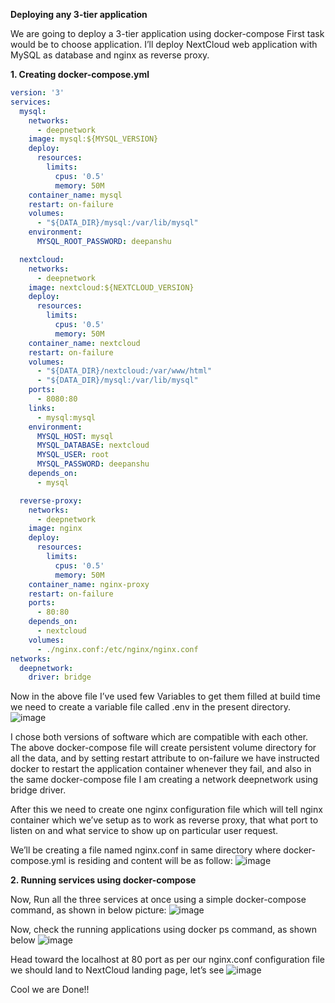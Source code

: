 **Deploying any 3-tier application**

We are going to deploy a 3-tier application using docker-compose
First task would be to choose application.
I’ll deploy NextCloud web application with MySQL as database and nginx as reverse proxy.

**1.	Creating docker-compose.yml**
```yaml
version: '3'
services:
  mysql:
    networks:
      - deepnetwork
    image: mysql:${MYSQL_VERSION}
    deploy:
      resources:
        limits:
          cpus: '0.5'
          memory: 50M
    container_name: mysql
    restart: on-failure
    volumes:
      - "${DATA_DIR}/mysql:/var/lib/mysql"
    environment: 
      MYSQL_ROOT_PASSWORD: deepanshu

  nextcloud:
    networks:
      - deepnetwork
    image: nextcloud:${NEXTCLOUD_VERSION}
    deploy:
      resources:
        limits:
          cpus: '0.5'
          memory: 50M
    container_name: nextcloud
    restart: on-failure
    volumes:
      - "${DATA_DIR}/nextcloud:/var/www/html"
      - "${DATA_DIR}/mysql:/var/lib/mysql"
    ports:
      - 8080:80
    links:
      - mysql:mysql
    environment:
      MYSQL_HOST: mysql
      MYSQL_DATABASE: nextcloud
      MYSQL_USER: root
      MYSQL_PASSWORD: deepanshu
    depends_on:
      - mysql

  reverse-proxy:
    networks:
      - deepnetwork
    image: nginx
    deploy:
      resources:
        limits:
          cpus: '0.5'
          memory: 50M
    container_name: nginx-proxy
    restart: on-failure
    ports:
      - 80:80
    depends_on:
      - nextcloud
    volumes:
      - ./nginx.conf:/etc/nginx/nginx.conf
networks:
  deepnetwork:
    driver: bridge
```
 
Now in the above file I’ve used few Variables to get them filled at build time we need to create a variable file called    .env in the present directory.
![image](https://user-images.githubusercontent.com/49090565/158077395-4eb9989c-c6b3-47e5-b80f-dca9e5b2c348.png)

 

I chose both versions of software which are compatible with each other.
The above docker-compose file will create persistent volume directory for all the data, and by setting restart attribute to on-failure we have instructed docker to restart the application container whenever they fail, and also in the same docker-compose file I am creating a network deepnetwork using bridge driver.

After this we need to create one nginx configuration file which will tell nginx container which we’ve setup as to work as reverse proxy, that what port to listen on and what service to show up on particular user request.

We’ll be creating a file named nginx.conf in same directory where docker-compose.yml is residing and content will be as follow:
![image](https://user-images.githubusercontent.com/49090565/158077411-c2739b60-3058-421d-8110-943b7688b177.png)


 

**2.	Running services using docker-compose**

Now, Run all the three services at once using a simple docker-compose command, as shown in below picture:
![image](https://user-images.githubusercontent.com/49090565/158077423-1f4c0fb3-cda8-4593-925f-7a7f1f84c70a.png)

 
Now, check the running applications using docker ps command, as shown below
![image](https://user-images.githubusercontent.com/49090565/158077429-f23c1e15-bd32-45f2-90a2-75e8e91212d6.png)

 
Head toward the localhost at 80 port  as per our nginx.conf configuration file we should land to NextCloud landing page, let’s see
![image](https://user-images.githubusercontent.com/49090565/158077442-5443b0b5-0490-41b6-a8e6-e139b6dbeb78.png)

 

Cool we are Done!!

